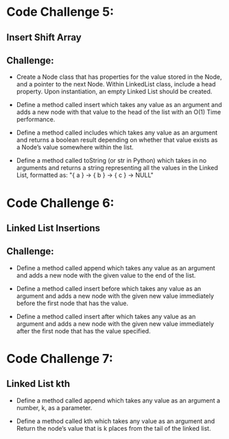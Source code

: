# Code Challenge 5:

## Insert Shift Array

## Challenge:
* Create a Node class that has properties for the value stored in the Node, and a pointer to the next Node. Within LinkedList class, include a head property. Upon instantiation, an empty Linked List should be created.

* Define a method called insert which takes any value as an argument and adds a new node with that value to the head of the list with an O(1) Time performance.

* Define a method called includes which takes any value as an argument and returns a boolean result depending on whether that value exists as a Node’s value somewhere within the list.

* Define a method called toString (or str in Python) which takes in no arguments and returns a string representing all the values in the Linked List, formatted as: "{ a } -> { b } -> { c } -> NULL"

# Code Challenge 6:

## Linked List Insertions

## Challenge:

* Define a method called append which takes any value as an argument and adds a new node with the given value to the end of the list.

* Define a method called insert before which takes any value as an argument and adds a new node with the given new value immediately before the first node that has the value.

* Define a method called insert after which takes any value as an argument and adds a new node with the given new value immediately after the first node that has the value specified.

# Code Challenge 7:

## Linked List kth

* Define a method called append which takes any value as an argument a number, k, as a parameter.

* Define a method called kth which takes any value as an argument and Return the node’s value that is k places from the tail of the linked list.
